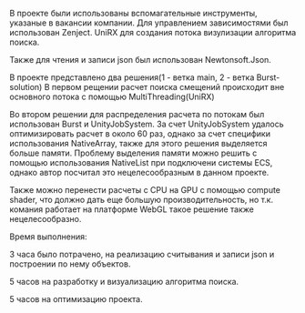 В проекте были использованы вспомагательные инструменты, указаные в вакансии компании.
Для управлением зависимостями был использован Zenject.
UniRX для создания потока визулизации алгоритма поиска.

Также для чтения и записи json был использован Newtonsoft.Json.

В проекте представлено два решения(1 - ветка main, 2 - ветка Burst-solution)
В первом рещении расчет поиска смещений происходит вне основного потока с помощью MultiThreading(UniRX)

Во втором решении для распределения расчета по потокам был использован Burst и UnityJobSystem.
За счет UnityJobSystem удалось оптимизировать расчет в около 60 раз, однако за счет специфики использования NativeArray, также для этого решения выделяется больше памяти.
Проблему выделения памяти можно решить с помощью использования NativeList при подключени системы ECS, однако автор посчитал это нецелесообразным в данном проекте.

Также можно перенести расчеты с CPU на GPU с помощью compute shader, что должно дать еще большую производительность, но т.к. комания работает на платформе WebGL такое решение также нецелесообразно.

Время выполнения:

3 часа было потрачено, на реализацию считывания и записи json и построении по нему объектов.

5 часов на разработку и визуализацию алгоритма поиска.

5 часов на оптимизацию проекта.
